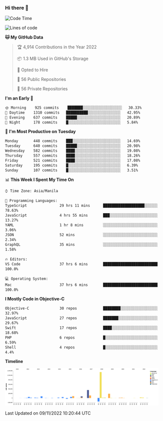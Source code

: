 ### Hi there 👋

<!--START_SECTION:waka-->
![Code Time](http://img.shields.io/badge/Code%20Time-3%2C310%20hrs%2023%20mins-blue)

![Lines of code](https://img.shields.io/badge/From%20Hello%20World%20I%27ve%20Written-2%20Million%20lines%20of%20code-blue)

**🐱 My GitHub Data** 

> 🏆 4,914 Contributions in the Year 2022
 > 
> 📦 1.3 MB Used in GitHub's Storage 
 > 
> 💼 Opted to Hire
 > 
> 📜 56 Public Repositories 
 > 
> 🔑 56 Private Repositories  
 > 
**I'm an Early 🐤** 

```text
🌞 Morning    925 commits    ███████░░░░░░░░░░░░░░░░░░   30.33% 
🌆 Daytime    1310 commits   ██████████░░░░░░░░░░░░░░░   42.95% 
🌃 Evening    637 commits    █████░░░░░░░░░░░░░░░░░░░░   20.89% 
🌙 Night      178 commits    █░░░░░░░░░░░░░░░░░░░░░░░░   5.84%

```
📅 **I'm Most Productive on Tuesday** 

```text
Monday       448 commits    ███░░░░░░░░░░░░░░░░░░░░░░   14.69% 
Tuesday      640 commits    █████░░░░░░░░░░░░░░░░░░░░   20.98% 
Wednesday    582 commits    ████░░░░░░░░░░░░░░░░░░░░░   19.08% 
Thursday     557 commits    ████░░░░░░░░░░░░░░░░░░░░░   18.26% 
Friday       521 commits    ████░░░░░░░░░░░░░░░░░░░░░   17.08% 
Saturday     195 commits    █░░░░░░░░░░░░░░░░░░░░░░░░   6.39% 
Sunday       107 commits    █░░░░░░░░░░░░░░░░░░░░░░░░   3.51%

```


📊 **This Week I Spent My Time On** 

```text
⌚︎ Time Zone: Asia/Manila

💬 Programming Languages: 
TypeScript               29 hrs 11 mins      ███████████████████░░░░░░   78.63% 
JavaScript               4 hrs 55 mins       ███░░░░░░░░░░░░░░░░░░░░░░   13.27% 
YAML                     1 hr 8 mins         ░░░░░░░░░░░░░░░░░░░░░░░░░   3.06% 
JSON                     52 mins             ░░░░░░░░░░░░░░░░░░░░░░░░░   2.34% 
GraphQL                  35 mins             ░░░░░░░░░░░░░░░░░░░░░░░░░   1.58%

🔥 Editors: 
VS Code                  37 hrs 6 mins       █████████████████████████   100.0%

💻 Operating System: 
Mac                      37 hrs 6 mins       █████████████████████████   100.0%

```

**I Mostly Code in Objective-C** 

```text
Objective-C              30 repos            ████████░░░░░░░░░░░░░░░░░   32.97% 
JavaScript               27 repos            ███████░░░░░░░░░░░░░░░░░░   29.67% 
Swift                    17 repos            ████░░░░░░░░░░░░░░░░░░░░░   18.68% 
PHP                      6 repos             █░░░░░░░░░░░░░░░░░░░░░░░░   6.59% 
Shell                    4 repos             █░░░░░░░░░░░░░░░░░░░░░░░░   4.4%

```


**Timeline**

![Chart not found](https://raw.githubusercontent.com/rad182/rad182/main/charts/bar_graph.png) 


 Last Updated on 09/11/2022 10:20:44 UTC
<!--END_SECTION:waka-->


<!--
**rad182/rad182** is a ✨ _special_ ✨ repository because its `README.md` (this file) appears on your GitHub profile.

Here are some ideas to get you started:

- 🔭 I’m currently working on ...
- 🌱 I’m currently learning ...
- 👯 I’m looking to collaborate on ...
- 🤔 I’m looking for help with ...
- 💬 Ask me about ...
- 📫 How to reach me: ...
- 😄 Pronouns: ...
- ⚡ Fun fact: ...
-->

